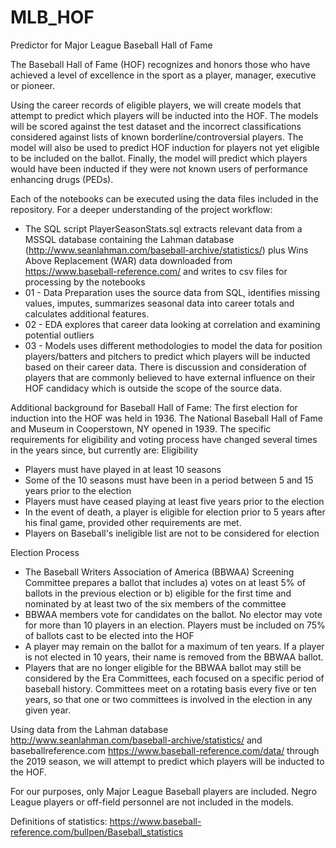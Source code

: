 # MLB_HOF
Predictor for Major League Baseball Hall of Fame

The Baseball Hall of Fame (HOF) recognizes and honors those who have achieved a level of excellence in the sport as a player, manager, executive or pioneer. 

Using the career records of eligible players, we will create models that attempt to predict which players will be inducted into the HOF. The models will be scored against the test dataset and the incorrect classifications considered against lists of known borderline/controversial players. The model will also be used to predict HOF induction for players not yet eligible to be included on the ballot. Finally, the model will predict which players would have been inducted if they were not known users of performance enhancing drugs (PEDs).

Each of the notebooks can be executed using the data files included in the repository. For a deeper understanding of the project workflow:
- The SQL script PlayerSeasonStats.sql extracts relevant data from a MSSQL database containing the Lahman database (http://www.seanlahman.com/baseball-archive/statistics/) plus Wins Above Replacement (WAR) data downloaded from https://www.baseball-reference.com/ and writes to csv files for processing by the notebooks
- 01 - Data Preparation uses the source data from SQL, identifies missing values, imputes, summarizes seasonal data into career totals and calculates additional features.
- 02 - EDA explores that career data looking at correlation and examining potential outliers
- 03 - Models uses different methodologies to model the data for position players/batters and pitchers to predict which players will be inducted based on their career data. There is discussion and consideration of players that are commonly believed to have external influence on their HOF candidacy which is outside the scope of the source data.

Additional background for Baseball Hall of Fame:
The first election for induction into the HOF was held in 1936. The National Baseball Hall of Fame and Museum in Cooperstown, NY opened in 1939. The specific requirements for eligibility and voting process have changed several times in the years since, but currently are:
Eligibility

- Players must have played in at least 10 seasons
- Some of the 10 seasons must have been in a period between 5 and 15 years prior to the election
- Players must have ceased playing at least five years prior to the election
- In the event of death, a player is eligible for election prior to 5 years after his final game, provided other requirements are met.
- Players on Baseball's ineligible list are not to be considered for election


Election Process

- The Baseball Writers Association of America (BBWAA) Screening Committee prepares a ballot that includes a) votes on at least 5% of ballots in the previous election or b) eligible for the first time and nominated by at least two of the six members of the committee
- BBWAA members vote for candidates on the ballot. No elector may vote for more than 10 players in an election. Players must be included on 75% of ballots cast to be elected into the HOF
- A player may remain on the ballot for a maximum of ten years. If a player is not elected in 10 years, their name is removed from the BBWAA ballot.
- Players that are no longer eligible for the BBWAA ballot may still be considered by the Era Committees, each focused on a specific period of baseball history. Committees meet on a rotating basis every five or ten years, so that one or two committees is involved in the election in any given year.

Using data from the Lahman database http://www.seanlahman.com/baseball-archive/statistics/ and baseballreference.com https://www.baseball-reference.com/data/ through the 2019 season, we will attempt to predict which players will be inducted to the HOF.

For our purposes, only Major League Baseball players are included. Negro League players or off-field personnel are not included in the models.

Definitions of statistics: https://www.baseball-reference.com/bullpen/Baseball_statistics